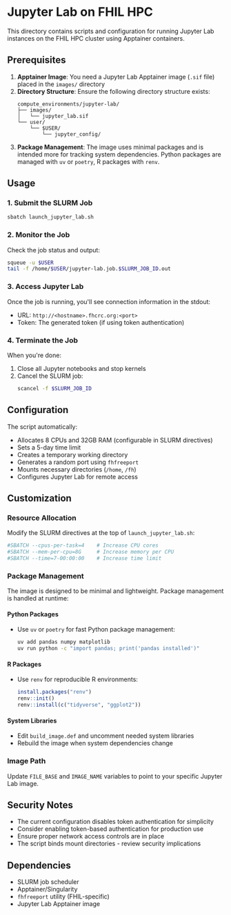 # Jupyter Lab on FHIL HPC

This directory contains scripts and configuration for running Jupyter Lab instances on the FHIL HPC cluster using Apptainer containers.

## Prerequisites

1. **Apptainer Image**: You need a Jupyter Lab Apptainer image (`.sif` file) placed in the `images/` directory
2. **Directory Structure**: Ensure the following directory structure exists:
   ```
   compute_environments/jupyter-lab/
   ├── images/
   │   └── jupyter_lab.sif
   └── user/
       └── $USER/
           └── jupyter_config/
   ```
3. **Package Management**: The image uses minimal packages and is intended more for tracking system dependencies. Python packages are managed with `uv` or `poetry`, R packages with `renv`.

## Usage

### 1. Submit the SLURM Job

```bash
sbatch launch_jupyter_lab.sh
```

### 2. Monitor the Job

Check the job status and output:
```bash
squeue -u $USER
tail -f /home/$USER/jupyter-lab.job.$SLURM_JOB_ID.out
```

### 3. Access Jupyter Lab

Once the job is running, you'll see connection information in the stdout:
- URL: `http://<hostname>.fhcrc.org:<port>`
- Token: The generated token (if using token authentication)

### 4. Terminate the Job

When you're done:
1. Close all Jupyter notebooks and stop kernels
2. Cancel the SLURM job:
   ```bash
   scancel -f $SLURM_JOB_ID
   ```

## Configuration

The script automatically:
- Allocates 8 CPUs and 32GB RAM (configurable in SLURM directives)
- Sets a 5-day time limit
- Creates a temporary working directory
- Generates a random port using `fhfreeport`
- Mounts necessary directories (`/home`, `/fh`)
- Configures Jupyter Lab for remote access

## Customization

### Resource Allocation
Modify the SLURM directives at the top of `launch_jupyter_lab.sh`:
```bash
#SBATCH --cpus-per-task=4    # Increase CPU cores
#SBATCH --mem-per-cpu=8G     # Increase memory per CPU
#SBATCH --time=7-00:00:00    # Increase time limit
```

### Package Management

The image is designed to be minimal and lightweight. Package management is handled at runtime:

#### Python Packages
- Use `uv` or `poetry` for fast Python package management:
  ```bash
  uv add pandas numpy matplotlib
  uv run python -c "import pandas; print('pandas installed')"
  ```

#### R Packages
- Use `renv` for reproducible R environments:
  ```r
  install.packages("renv")
  renv::init()
  renv::install(c("tidyverse", "ggplot2"))
  ```

#### System Libraries
- Edit `build_image.def` and uncomment needed system libraries
- Rebuild the image when system dependencies change

### Image Path
Update `FILE_BASE` and `IMAGE_NAME` variables to point to your specific Jupyter Lab image.

## Security Notes

- The current configuration disables token authentication for simplicity
- Consider enabling token-based authentication for production use
- Ensure proper network access controls are in place
- The script binds mount directories - review security implications

## Dependencies

- SLURM job scheduler
- Apptainer/Singularity
- `fhfreeport` utility (FHIL-specific)
- Jupyter Lab Apptainer image
